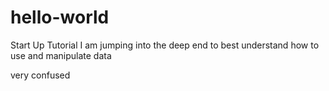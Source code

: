 # hello-world
Start Up Tutorial
I am jumping into the deep end to best understand how to use and manipulate data

very confused
